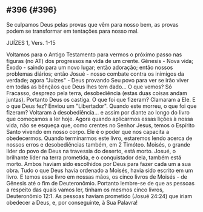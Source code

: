 ## #396 {#396}

Se culpamos Deus pelas provas que vêm para nosso bem, as provas podem se transformar em tentações para nosso mal.

JUÍZES 1, Vers. 1-15

Voltamos para o Antigo Testamento para vermos o próximo passo nas figuras (no AT) dos progressos na vida de um crente. Gênesis - Nova vida; Êxodo - saindo para um novo lugar; então adoração; então nossos problemas diários; então Josué - nosso combate contra os inimigos da verdade; agora &quot;Juízes&quot; - Deus provando Seu povo para ver se irão viver em todas as bênçãos que Deus lhes tem dado... O que vemos? Só Fracasso, desprezo pela terra, desobediência (estas duas coisas andam juntas). Portanto Deus os castiga. O que foi que fizeram? Clamaram a Ele. E o que Deus fez? Enviou um &quot;Libertador&quot;. Quando este morreu, o que foi que fizeram? Voltaram à desobediência... e assim por diante ao longo do livro que começamos a ler hoje. Agora quando aplicarmos essas lições à nossa vida, não se esqueça que, como crentes no Senhor Jesus, temos o Espírito Santo vivendo em nosso corpo. Ele é o poder que nos capacita a obedecermos. Quando terminarmos este livro, estaremos lendo acerca de nossos erros e desobediências também, em 2 Timóteo. Moisés, o grande líder do povo de Deus na travessia do deserto, está morto. Josué, o brilhante líder na terra prometida, e o conquistador dela, também está morto. Ambos haviam sido escolhidos por Deus para fazer cada um a sua obra. Tudo o que Deus havia ordenado a Moisés, havia sido escrito em um livro. E temos esse livro em nossas mãos, os cinco livros de Moisés - de Gênesis até o fim de Deuteronômio. Portanto lembre-se de que as pessoas a respeito das quais vamos ler, tinham os mesmos cinco livros, Deuteronômio 12:1\. As pessoas haviam prometido (Josué 24:24) que iriam obedecer a Deus, e, por conseguinte, à Sua Palavra!